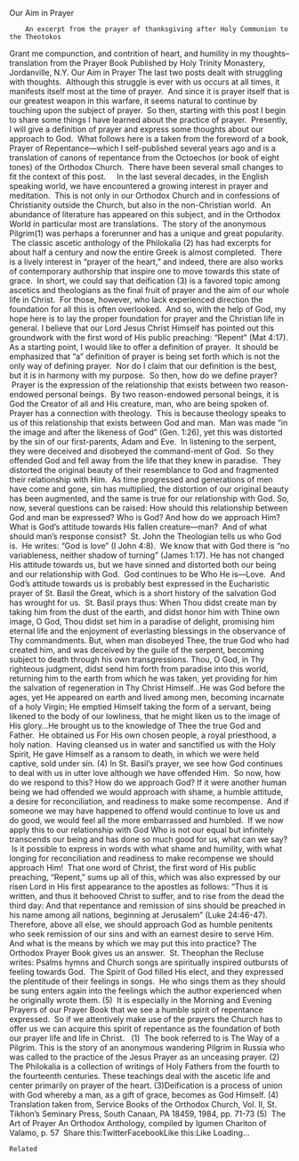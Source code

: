 Our Aim in Prayer

		An excerpt from the prayer of thanksgiving after Holy Communion to the Theotokos
Grant me compunction, and contrition of heart, and humility in my thoughts–translation from the Prayer Book Published by Holy Trinity Monastery, Jordanville, N.Y.
Our Aim in Prayer
The last two posts dealt with struggling with thoughts.  Although this struggle is ever with us occurs at all times, it manifests itself most at the time of prayer.  And since it is prayer itself that is our greatest weapon in this warfare, it seems natural to continue by touching upon the subject of prayer.  So then, starting with this post I begin to share some things I have learned about the practice of prayer.  Presently, I will give a definition of prayer and express some thoughts about our approach to God.  What follows here is a taken from the foreword of a book, Prayer of Repentance—which I self-published several years ago and is a translation of canons of repentance from the Octoechos (or book of eight tones) of the Orthodox Church.  There have been several small changes to fit the context of this post.    
In the last several decades, in the English speaking world, we have encountered a growing interest in prayer and meditation.  This is not only in our Orthodox Church and in confessions of Christianity outside the Church, but also in the non-Christian world.  An abundance of literature has appeared on this subject, and in the Orthodox World in particular most are translations.  The story of the anonymous Pilgrim(1) was perhaps a forerunner and has a unique and great popularity.  The classic ascetic anthology of the Philokalia (2) has had excerpts for about half a century and now the entire Greek is almost completed.  There is a lively interest in “prayer of the heart,” and indeed, there are also works of contemporary authorship that inspire one to move towards this state of grace.  In short, we could say that deification (3) is a favored topic among ascetics and theologians as the final fruit of prayer and the aim of our whole life in Christ.  For those, however, who lack experienced direction the foundation for all this is often overlooked.  And so, with the help of God, my hope here is to lay the proper foundation for prayer and the Christian life in general. I believe that our Lord Jesus Christ Himself has pointed out this groundwork with the first word of His public preaching: “Repent” (Mat 4:17).
As a starting point, I would like to offer a definition of prayer.  It should be emphasized that “a” definition of prayer is being set forth which is not the only way of defining prayer.  Nor do I claim that our definition is the best, but it is in harmony with my purpose.  So then, how do we define prayer?  Prayer is the expression of the relationship that exists between two reason-endowed personal beings.  By two reason-endowed personal beings, it is God the Creator of all and His creature, man, who are being spoken of.  
Prayer has a connection with theology.  This is because theology speaks to us of this relationship that exists between God and man.  Man was made “in the image and after the likeness of God” (Gen. 1:26), yet this was distorted by the sin of our first-parents, Adam and Eve.  In listening to the serpent, they were deceived and disobeyed the command-ment of God.  So they offended God and fell away from the life that they knew in paradise.  They distorted the original beauty of their resemblance to God and fragmented their relationship with Him.  As time progressed and generations of men have come and gone, sin has multiplied, the distortion of our original beauty has been augmented, and the same is true for our relationship with God.
So, now, several questions can be raised: How should this relationship between God and man be expressed? Who is God? And how do we approach Him? What is God’s attitude towards His fallen creature—man?  And of what should man’s response consist?  St. John the Theologian tells us who God is.  He writes: “God is love” (I John 4:8).  We know that with God there is “no variableness, neither shadow of turning” (James 1:17). He has not changed His attitude towards us, but we have sinned and distorted both our being and our relationship with God.  God continues to be Who He is—Love.  And God’s attitude towards us is probably best expressed in the Eucharistic prayer of St. Basil the Great, which is a short history of the salvation God has wrought for us.  St. Basil prays thus:
When Thou didst create man by taking him from the dust of the earth, and didst honor him with Thine own image, O God, Thou didst set him in a paradise of delight, promising him eternal life and the enjoyment of everlasting blessings in the observance of Thy commandments. But, when man disobeyed Thee, the true God who had created him, and was deceived by the guile of the serpent, becoming subject to death through his own transgressions. Thou, O God, in Thy righteous judgment, didst send him forth from paradise into this world, returning him to the earth from which he was taken, yet providing for him the salvation of regeneration in Thy Christ Himself…He was God before the ages, yet He appeared on earth and lived among men, becoming incarnate of a holy Virgin; He emptied Himself taking the form of a servant, being likened to the body of our lowliness, that he might liken us to the image of His glory…He brought us to the knowledge of Thee the true God and Father.  He obtained us For His own chosen people, a royal priesthood, a holy nation.  Having cleansed us in water and sanctified us with the Holy Spirit, He gave Himself as a ransom to death, in which we were held captive, sold under sin. (4)
In St. Basil’s prayer, we see how God continues to deal with us in utter love although we have offended Him.  So now, how do we respond to this? How do we approach God? If it were another human being we had offended we would approach with shame, a humble attitude, a desire for reconciliation, and readiness to make some recompense.  And if someone we may have happened to offend would continue to love us and do good, we would feel all the more embarrassed and humbled.  If we now apply this to our relationship with God Who is not our equal but infinitely transcends our being and has done so much good for us, what can we say?  Is it possible to express in words with what shame and humility, with what longing for reconciliation and readiness to make recompense we should approach Him!  That one word of Christ, the first word of His public preaching, “Repent,” sums up all of this, which was also expressed by our risen Lord in His first appearance to the apostles as follows: “Thus it is written, and thus it behooved Christ to suffer, and to rise from the dead the third day: And that repentance and remission of sins should be preached in his name among all nations, beginning at Jerusalem” (Luke 24:46-47).
Therefore, above all else, we should approach God as humble penitents who seek remission of our sins and with an earnest desire to serve Him. And what is the means by which we may put this into practice? The Orthodox Prayer Book gives us an answer.  St. Theophan the Recluse writes: Psalms hymns and Church songs are spiritually inspired outbursts of feeling towards God.  The Spirit of God filled His elect, and they expressed the plentitude of their feelings in songs.  He who sings them as they should be sung enters again into the feelings which the author experienced when he originally wrote them. (5)  It is especially in the Morning and Evening Prayers of our Prayer Book that we see a humble spirit of repentance expressed.  So if we attentively make use of the prayers the Church has to offer us we can acquire this spirit of repentance as the foundation of both our prayer life and life in Christ.
 
(1)  The book referred to is The Way of a Pilgrim. This is the story of an anonymous wandering Pilgrim in Russia who was called to the practice of the Jesus Prayer as an unceasing prayer.
(2)  The Philokalia is a collection of writings of Holy Fathers from the fourth to the fourteenth centuries. These teachings deal with the ascetic life and center primarily on prayer of the heart.
(3)Deification is a process of union with God whereby a man, as a gift of grace, becomes as God Himself.
(4)  Translation taken from, Service Books of the Orthodox Church, Vol. II, St. Tikhon’s Seminary Press, South Canaan, PA 18459, 1984, pp. 71-73
(5)  The Art of Prayer An Orthodox Anthology, compiled by Igumen Chariton of Valamo, p. 57 
Share this:TwitterFacebookLike this:Like Loading...

	Related
			